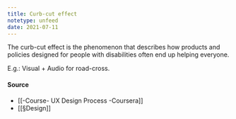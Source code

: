 ```yaml
---
title: Curb-cut effect
notetype: unfeed
date: 2021-07-11
---
```


The curb-cut effect is the phenomenon that describes how products and policies designed for people with disabilities often end up helping everyone. 

E.g.: Visual + Audio for road-cross.

#### Source
- [[-Course- UX Design Process -Coursera]]
- [[§Design]]
